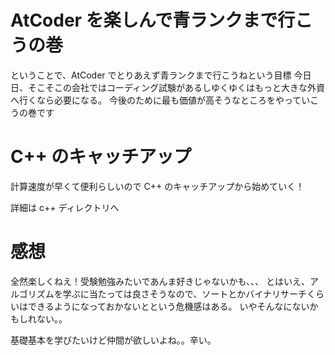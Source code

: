 # AtCoder を楽しんで青ランクまで行こうの巻

ということで、AtCoder でとりあえず青ランクまで行こうねという目標
今日日、そこそこの会社ではコーディング試験があるしゆくゆくはもっと大きな外資へ行くなら必要になる。
今後のために最も価値が高そうなところをやっていこうの巻です

# C++ のキャッチアップ
計算速度が早くて便利らしいので C++ のキャッチアップから始めていく！

詳細は c++ ディレクトリへ

# 感想
全然楽しくねえ！受験勉強みたいであんま好きじゃないかも、、、
とはいえ、アルゴリズムを学ぶに当たっては良さそうなので、ソートとかバイナリサーチくらいはできるようになっておかないとという危機感はある。
いやそんなにないかもしれない。。

基礎基本を学びたいけど仲間が欲しいよね。。辛い。